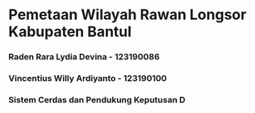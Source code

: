 # Pemetaan Wilayah Rawan Longsor Kabupaten Bantul
### Raden Rara Lydia Devina - 123190086
### Vincentius Willy Ardiyanto - 123190100
### Sistem Cerdas dan Pendukung Keputusan D
